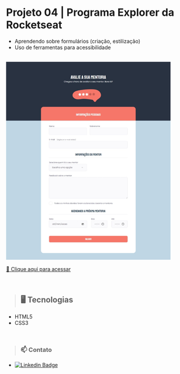 # Projeto 04 | Programa Explorer da Rocketseat

- Aprendendo sobre formulários (criação, estilização) 
- Uso de ferramentas para acessibilidade

<br>

<img src="./formulario-3/src/img/preview2.jpeg" width=450>

[🔗 Clique aqui para acessar](https://alineviana.github.io/formularios/)

<br>

> ## 🖥️ Tecnologias

- HTML5  
- CSS3

<br>

> ### 📫 Contato

 - [![Linkedin Badge](https://img.shields.io/badge/-LinkedIn-blue?style=flat-square&logo=Linkedin&logoColor=white&link=https://www.linkedin.com/in/alinecviana/)](https://www.linkedin.com/in/alinecviana/) 
